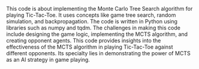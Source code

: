 This code is about implementing the Monte Carlo Tree Search algorithm for playing Tic-Tac-Toe. It uses concepts like game tree search, random simulation, and backpropagation. The code is written in Python using libraries such as numpy and tqdm. The challenges in making this code include designing the game logic, implementing the MCTS algorithm, and creating opponent agents. This code provides insights into the effectiveness of the MCTS algorithm in playing Tic-Tac-Toe against different opponents. Its specialty lies in demonstrating the power of MCTS as an AI strategy in game playing.





